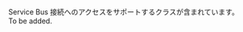 <Namespace Name="Microsoft.Azure.ServiceBus.Primitives">
  <Docs>
    <summary>Service Bus 接続へのアクセスをサポートするクラスが含まれています。</summary> 
    <remarks>To be added.</remarks>
  </Docs>
</Namespace>
